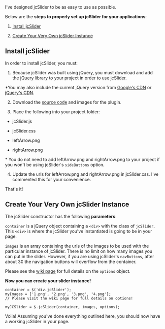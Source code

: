 I've designed jcSlider to be as easy to use as possible.

Below are the **steps to properly set up jcSlider for your applications**:

1. [Install jcSlider](#install-jcslider)

2. [Create Your Very Own jcSlider Instance](#create-your-very-own-jcslider-instance)

## Install jcSlider

In order to install jcSlider, you must:

1. Because jcSlider was built using jQuery, you must download and add the [jQuery library](http://jquery.com/download/) to your project in order to use jcSlider.

  *You may also include the current jQuery version from [Google's CDN](https://developers.google.com/speed/libraries/devguide#jquery) or [jQuery's CDN](http://jquery.com/download/#jquery-39-s-cdn-provided-by-maxcdn).

2. Download the [source code](https://github.com/jaredchua32/jcSlider/tree/master/src_zip) and images for the plugin.

3. Place the following into your project folder:

  * jcSlider.js

  * jcSlider.css

  * leftArrow.png

  * rightArrow.png

  \* You do not need to add leftArrow.png and rightArrow.png to your project if you won't be using jcSlider's `sideButtons` option.

4. Update the urls for leftArrow.png and rightArrow.png in jcSlider.css. I've commented this for your convenience.

That's it!

## Create Your Very Own jcSlider Instance

The jcSlider constructor has the following **parameters**:

`container` is a jQuery object containing a `<div>` with the class of `jcSlider`. This `<div>` is where the jcSlider you've instantiated is going to be in your page.

`images` is an array containing the urls of the images to be used with the particular instance of jcSlider. There is no limit on how many images you can put in the slider. However, if you are using jcSlider's `navButtons`, after about 30 the navigation buttons will overflow from the container.

Please see the [wiki page](https://github.com/jaredchua32/jcSlider/wiki/Configuring-jcSlider's-Options) for full details on the `options` object.

**Now you can create your slider instance!**

```
container = $('div.jcSlider');
myImages = ['1.png', '2.png', '3.png', '4.png'];
// Please visit the wiki page for full details on options!

myJCSlider = $.jcSlider(container, images, options);
```

Voila! Assuming you've done everything outlined here, you should now have a working jcSlider in your page.